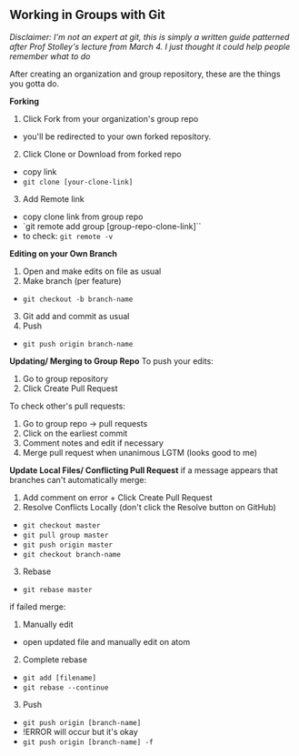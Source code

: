## Working in Groups with Git

*Disclaimer: I'm not an expert at git, this is simply a written guide patterned after Prof Stolley's lecture from March 4. I just thought it could help people remember what to do*

After creating an organization and group repository, these are the things you gotta do.

**Forking**
1. Click Fork from your organization's group repo
  - you'll be redirected to your own forked repository.
2. Click Clone or Download from forked repo
  - copy link
  - `git clone [your-clone-link]`
3. Add Remote link
  - copy clone link from group repo
  - `git remote add group [group-repo-clone-link]``
  - to check: `git remote -v`

**Editing on your Own Branch**
1. Open and make edits on file as usual
2. Make branch (per feature)
  - `git checkout -b branch-name`
3. Git add and commit as usual
4. Push
  - `git push origin branch-name`

**Updating/ Merging to Group Repo**
To push your edits:
1. Go to group repository
2. Click Create Pull Request

To check other's pull requests:
1. Go to group repo -> pull requests
2. Click on the earliest commit
3. Comment notes and edit if necessary
4. Merge pull request when unanimous LGTM (looks good to me)

**Update Local Files/ Conflicting Pull Request**
if a message appears that branches can't automatically merge:
1. Add comment on error + Click Create Pull Request
2. Resolve Conflicts Locally (don't click the Resolve button on GitHub)
  - `git checkout master`
  - `git pull group master`
  - `git push origin master`
  - `git checkout branch-name`
3. Rebase
  - `git rebase master`

if failed merge:
1. Manually edit
  - open updated file and manually edit on atom
2. Complete rebase
  - `git add [filename]`
  - `git rebase --continue`
3. Push
  - `git push origin [branch-name]`
  - !ERROR will occur but it's okay
  - `git push origin [branch-name] -f`
